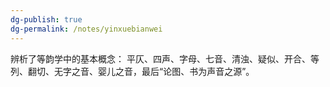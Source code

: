 ```yaml
---
dg-publish: true
dg-permalink: /notes/yinxuebianwei
---
```

辨析了等韵学中的基本概念： 平仄、四声、字母、七音、清浊、疑似、开合、等列、翻切、无字之音、婴儿之音，最后“论图、书为声音之源”。